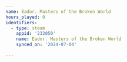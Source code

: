 ```yaml
---
name: Eador. Masters of the Broken World
hours_played: 0
identifiers:
  - type: steam
    appid: '232050'
    name: Eador. Masters of the Broken World
    synced_on: '2024-07-04'

---
```

